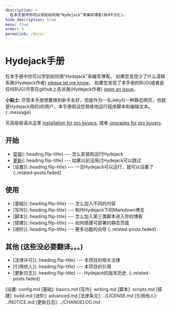 ```yaml
---
description: >
  在本手册中你可以学到如何用“Hydejack”来编写博客(BUFF汉化)。
hide_description: true
menu: true  
order: 5    
permalink: /docs/
---
```


# Hydejack手册
在本手册中你可以学到如何用“Hydejack”来编写博客。
如果您发现少了什么请联系我(Hydejack作者) [please let me know](mailto:mail@qwtel.com)。
如果您发现了本手册的BUG(或者是任何BUG)尽管在github上告诉我(Hydejack作者) [open an issue](https://github.com/qwtel/hydejack/issues)。

**小贴士**: 尽管本手册想要做到新手友好，但是作为一名Jekyll(一种静态网页，也就是Hydejack用的)的用户，本手册假设您熟练地运行程序脚本和编辑文本。
{:.message}

买高级板请点这里 [installation for pro buyers](install.md#pro-version),
或者 [upgrades for pro buyers](upgrade.md#pro-version).

## 开始
* [安装]{:.heading.flip-title} --- 怎么安装和运行Hydejack
* [更新]{:.heading.flip-title} --- 如果以前没用过Hydejack可以跳过
* [设置]{:.heading.flip-title} --- 一旦Hydejack可以运行，就可以设置了
{:.related-posts.faded}

## 使用
* [基础]{:.heading.flip-title} --- 怎么加入不同的内容
* [写作]{:.heading.flip-title} --- 制作Hydejack下的Markdown博文
* [脚本]{:.heading.flip-title} --- 怎么加入第三类脚本进入你的博客
* [搭建]{:.heading.flip-title} --- 如何搭建可部署的静态页面
* [进阶]{:.heading.flip-title} --- 更多功能的向导
{:.related-posts.faded}

## 其他 (这些没必要翻译。。。)
* [法律许可]{:.heading.flip-title} --- 本项目的相关法律
* [引用他人]{:.heading.flip-title} --- 本项目的引用
* [更新日志]{:.heading.flip-title} --- Hydejack的版本历史.
{:.related-posts.faded}

[安装]: install.md
[更新]: upgrade.md
[设置: config.md
[基础]: basics.md
[写作]: writing.md
[脚本]: scripts.md
[搭建]: build.md
[进阶]: advanced.md
[法律条文]: ../LICENSE.md
[引用他人]: ../NOTICE.md
[更新日志]: ../CHANGELOG.md
